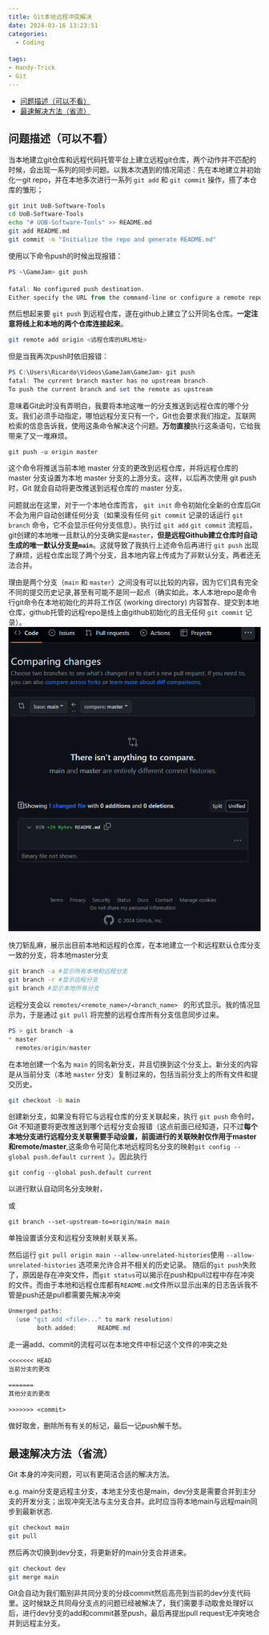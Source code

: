 ```yaml
---
title: Git本地远程冲突解决
date: 2024-03-16 13:23:51
categories:
  - Coding

tags: 
- Handy-Trick
- Git
---
```


- [问题描述（可以不看）](#问题描述可以不看)
- [最速解决方法（省流）](#最速解决方法省流)


## 问题描述（可以不看）
当本地建立git仓库和远程代码托管平台上建立远程git仓库，两个动作并不匹配的时候，会出现一系列的同步问题。以我本次遇到的情况简述：先在本地建立并初始化一git repo，并在本地多次进行一系列 `git add` 和 `git commit` 操作，搭了本仓库的雏形；

```bash
git init UoB-Software-Tools
cd UoB-Software-Tools
echo "# UOB-Software-Tools" >> README.md
git add README.md
git commit -m "Initialize the repo and generate README.md"
```


使用以下命令push的时候出现报错：

```powershell
PS ~\GameJam> git push

fatal: No configured push destination.
Either specify the URL from the command-line or configure a remote repository 

```

然后想起来要 `git push` 到远程仓库，遂在github上建立了公开同名仓库。**一定注意将线上和本地的两个仓库连接起来**。
```bash
git remote add origin <远程仓库的URL地址>
```

但是当我再次push时依旧报错：

```Powershell
PS C:\Users\Ricardo\Videos\GameJam\GameJam> git push
fatal: The current branch master has no upstream branch.
To push the current branch and set the remote as upstream
```
意味着Git此时没有弄明白，我要将本地这唯一的分支推送到远程仓库的哪个分支。我们必须手动指定，哪怕远程分支只有一个，Git也会要求我们指定。互联网检索的信息告诉我，使用这条命令解决这个问题。**万勿直接**执行这条语句，它给我带来了又一堆麻烦。
```
git push -u origin master
```
这个命令将推送当前本地 master 分支的更改到远程仓库，并将远程仓库的 master 分支设置为本地 master 分支的上游分支。这样，以后再次使用 git push 时，Git 就会自动将更改推送到远程仓库的 master 分支。

问题就出在这里，对于一个本地仓库而言， `git init` 命令初始化全新的仓库后Git不会为用户自动创建任何分支（如果没有任何 `git commit` 记录的话运行 `git branch` 命令，它不会显示任何分支信息）。执行过 `git add` `git commit` 流程后，git创建的本地唯一且默认的分支确实是`master`，**但是远程Github建立仓库时自动生成的唯一默认分支是`main`**。这就导致了我执行上述命令后再进行 `git push` 出现了麻烦，远程仓库出现了两个分支，且本地内容上传成为了非默认分支，两者还无法合并。

理由是两个分支（`main` 和 `master`）之间没有可以比较的内容，因为它们具有完全不同的提交历史记录,甚至有可能不是同一起点（确实如此，本人本地repo是命令行git命令在本地初始化的并将工作区 (working directory) 内容暂存、提交到本地仓库，github托管的远程repo是线上由github初始化的且无任何 `git commit` 记录）。
![Git merge failure](images/git_merge_failure.png)

快刀斩乱麻，展示出目前本地和远程的仓库，在本地建立一个和远程默认仓库分支一致的分支，将本地master分支

```bash
git branch -a #显示所有本地和远程分支
git branch -r #显示远程分支
git branch #显示本地所有分支
```
远程分支会以 `remotes/<remote_name>/<branch_name> ` 的形式显示。我的情况显示为，于是通过 `git pull` 将完整的远程仓库所有分支信息同步过来。
```Powershell
PS > git branch -a
* master
  remotes/origin/master
```

在本地创建一个名为 `main` 的同名新分支，并且切换到这个分支上。新分支的内容是从当前分支（本地 `master` 分支）复制过来的，包括当前分支上的所有文件和提交历史。
```bash
git checkout -b main
```
创建新分支，如果没有将它与远程仓库的分支关联起来，执行 `git push` 命令时，Git 不知道要将更改推送到哪个远程分支会报错（这点前面已经知道，只不过**每个本地分支进行远程分支关联需要手动设置，前面进行的关联映射仅作用于master和remote/master**,这条命令可简化本地远程同名分支的映射`git config --global push.default current
`）。因此执行
```
git config --global push.default current
```
以进行默认自动同名分支映射，

或
```
git branch --set-upstream-to=origin/main main
```
单独设置该分支和远程分支映射关联关系。

然后运行 `git pull origin main --allow-unrelated-histories`使用 `--allow-unrelated-histories` 选项来允许合并不相关的历史记录。
随后的`git push`失败了，原因是存在冲突文件，而`git status`可以揭示在push和pull过程中存在冲突的文件。而由于本地和远程仓库都有`README.md`文件所以显示出来的日志告诉我不管是push还是pull都需要先解决冲突
```powershell
Unmerged paths:
  (use "git add <file>..." to mark resolution)
        both added:      README.md
```
走一遍add、commit的流程可以在本地文件中标记这个文件的冲突之处
```
<<<<<<< HEAD
当前分支的更改

=======
其他分支的更改

>>>>>>> <commit>
```
做好取舍，删除所有有关的标记，最后一记push解千愁。


## 最速解决方法（省流）
Git 本身的冲突问题，可以有更简洁合适的解决方法。

e.g. main分支是远程主分支，本地主分支也是main，dev分支是需要合并到主分支的开发分支；出现冲突无法与主分支合并。此时应当将本地main与远程main同步到最新状态.
```bash
git checkout main
git pull
```
然后再次切换到dev分支，将更新好的main分支合并进来。
```bash
git checkout dev
git merge main
```
Git会自动为我们甄别非共同分支的分歧commit然后高亮到当前的dev分支代码里。这时候缺乏共同母分支点的问题已经被解决了，我们需要手动取舍处理好以后，进行dev分支的add和commit甚至push，最后再提出pull request无冲突地合并到远程主分支。

